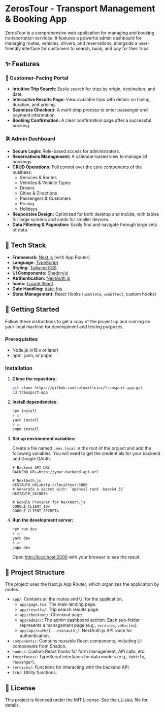 # ZerosTour - Transport Management & Booking App

ZerosTour is a comprehensive web application for managing and booking transportation services. It features a powerful admin dashboard for managing routes, vehicles, drivers, and reservations, alongside a user-friendly interface for customers to search, book, and pay for their trips.

 <!-- Replace with a screenshot of your app's hero section -->

## ✨ Features

### 👤 Customer-Facing Portal

- **Intuitive Trip Search:** Easily search for trips by origin, destination, and date.
- **Interactive Results Page:** View available trips with details on timing, duration, and pricing.
- **Seamless Checkout:** A multi-step process to enter passenger and payment information.
- **Booking Confirmation:** A clear confirmation page after a successful booking.

### 🛠️ Admin Dashboard

- **Secure Login:** Role-based access for administrators.
- **Reservations Management:** A calendar-based view to manage all bookings.
- **CRUD Operations:** Full control over the core components of the business:
  - Services & Routes
  - Vehicles & Vehicle Types
  - Drivers
  - Cities & Directions
  - Passengers & Customers
  - Pricing
  - Holidays
- **Responsive Design:** Optimized for both desktop and mobile, with tables for large screens and cards for smaller devices.
- **Data Filtering & Pagination:** Easily find and navigate through large sets of data.

## 🚀 Tech Stack

- **Framework:** [Next.js](https://nextjs.org/) (with App Router)
- **Language:** [TypeScript](https://www.typescriptlang.org/)
- **Styling:** [Tailwind CSS](https://tailwindcss.com/)
- **UI Components:** [Shadcn/ui](https://ui.shadcn.com/)
- **Authentication:** [NextAuth.js](https://next-auth.js.org/)
- **Icons:** [Lucide React](https://lucide.dev/)
- **Date Handling:** [date-fns](https://date-fns.org/)
- **State Management:** React Hooks (`useState`, `useEffect`, custom hooks)

## 🏁 Getting Started

Follow these instructions to get a copy of the project up and running on your local machine for development and testing purposes.

### Prerequisites

- Node.js (v18.x or later)
- npm, yarn, or pnpm

### Installation

1.  **Clone the repository:**
    ```bash
    git clone https://github.com/solomilloinc/transport-app.git
    cd transport-app
    ```

2.  **Install dependencies:**
    ```bash
    npm install
    # or
    yarn install
    # or
    pnpm install
    ```

3.  **Set up environment variables:**

    Create a file named `.env.local` in the root of the project and add the following variables. You will need to get the credentials for your backend and Google OAuth.

    ```env
    # Backend API URL
    BACKEND_URL=http://your-backend-api-url

    # NextAuth.js
    NEXTAUTH_URL=http://localhost:3000
    # Generate a secret with: `openssl rand -base64 32`
    NEXTAUTH_SECRET=

    # Google Provider for NextAuth.js
    GOOGLE_CLIENT_ID=
    GOOGLE_CLIENT_SECRET=
    ```

4.  **Run the development server:**
    ```bash
    npm run dev
    # or
    yarn dev
    # or
    pnpm dev
    ```

    Open [http://localhost:3000](http://localhost:3000) with your browser to see the result.

## 📂 Project Structure

The project uses the Next.js App Router, which organizes the application by routes.

- `app/`: Contains all the routes and UI for the application.
  - `app/page.tsx`: The main landing page.
  - `app/results/`: Trip search results page.
  - `app/checkout/`: Checkout page.
  - `app/admin/`: The admin dashboard section. Each sub-folder represents a management page (e.g., `services`, `vehicles`).
  - `app/api/auth/[...nextauth]/`: NextAuth.js API route for authentication.
- `components/`: Contains reusable React components, including UI components from Shadcn.
- `hooks/`: Custom React hooks for form management, API calls, etc.
- `interfaces/`: TypeScript interfaces for data models (e.g., `Vehicle`, `Passenger`).
- `services/`: Functions for interacting with the backend API.
- `lib/`: Utility functions.

## 📄 License

This project is licensed under the MIT License. See the `LICENSE` file for details.
